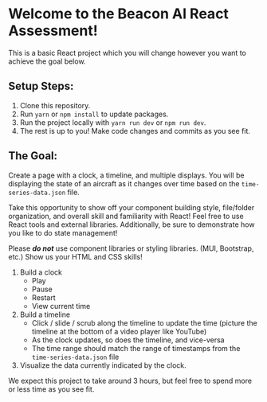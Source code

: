 # Welcome to the Beacon AI React Assessment!

This is a basic React project which you will change however you want to achieve the goal below.

## Setup Steps:

1. Clone this repository.
2. Run `yarn` or `npm install` to update packages.
3. Run the project locally with `yarn run dev` or `npm run dev`.
4. The rest is up to you! Make code changes and commits as you see fit.

## The Goal:

Create a page with a clock, a timeline, and multiple displays. You will be displaying the state of an aircraft as it changes over time based on the `time-series-data.json` file.

Take this opportunity to show off your component building style, file/folder organization, and overall skill and familiarity with React! Feel free to use React tools and external libraries. Additionally, be sure to demonstrate how you like to do state management!

Please **_do not_** use component libraries or styling libraries. (MUI, Bootstrap, etc.) Show us your HTML and CSS skills!

1. Build a clock
   - Play
   - Pause
   - Restart
   - View current time
2. Build a timeline
   - Click / slide / scrub along the timeline to update the time (picture the timeline at the bottom of a video player like YouTube)
   - As the clock updates, so does the timeline, and vice-versa
   - The time range should match the range of timestamps from the `time-series-data.json` file
3. Visualize the data currently indicated by the clock.

We expect this project to take around 3 hours, but feel free to spend more or less time as you see fit.
